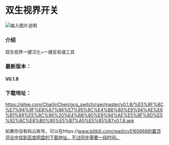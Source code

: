 # 双生视界开关
![输入图片说明](https://images.gitee.com/uploads/images/2020/0203/142310_ba3e73b1_5657979.jpeg "app界面")
### 介绍
双生视界一键汉化+一键反和谐工具

### 最新版本：
#### V0.1.8

### 下载地址：

https://gitee.com/CharlinChen/gcg_switch/raw/master/v0.1.8/%E5%8F%8C%E7%94%9F%E8%A7%86%E7%95%8C%E4%B8%80%E9%94%AE%E6%B1%89%E5%8C%96%20%E4%B8%80%E9%94%AE%E5%8F%8D%E5%92%8C%E8%B0%90%E5%B7%A5%E5%85%B7v0.1.8.apk

如果你没有码云账号，可以在https://www.bilibili.com/read/cv5165668的置顶评论中找到百度网盘的下载地址，不过同步需要一段时间。



